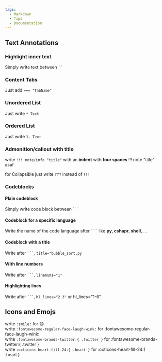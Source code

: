 ```yaml
---
tags:
  - Markdown
  - Tips
  - Documentation
---
```


## Text Annotations

### Highlight inner text
Simply write text between ` `` `


### Content Tabs
Just add ` === "TabName" `


### Unordered List
Just write ` * Text `


### Ordered List
Just write ` 1. Text `

### Admonition/callout with title
write ` !!! note/info "title" ` with an **indent** with **four spaces** 
!!! note "title"  
    asaf

for Collapsible just write ` ??? ` instead of ` !!! ` 

### Codeblocks

#### Plain codeblock
Simply write code block between ` ``` `

#### Codeblock for a specific language
Write the name of the code language after ` ``` ` like **py**, **cshapr**, **shell**, ...


#### Codeblock with a title
Write after ` ``` `, ` title="bubble_sort.py ` 


#### With line numbers
Write after ` ``` `, ` linenums="1" ` 


#### Highlighting lines
Write after ` ``` `, ` hl_lines="2 3" ` or hl_lines="1-6"

## Icons and Emojs
write ` :smile: ` for :smile:   
write ` :fontawesome-regular-face-laugh-wink: ` for :fontawesome-regular-face-laugh-wink:  
write ` :fontawesome-brands-twitter:{ .twitter } ` for :fontawesome-brands-twitter:{ .twitter }  
write ` :octicons-heart-fill-24:{ .heart } ` for :octicons-heart-fill-24:{ .heart }  




